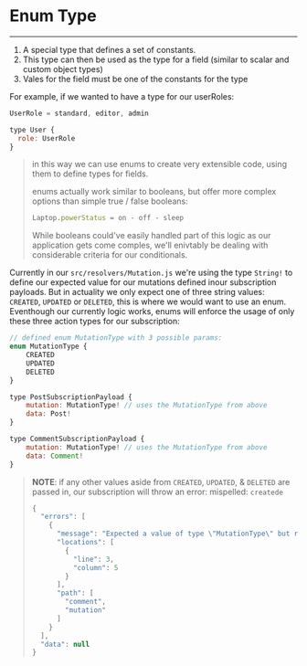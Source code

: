# Enum Type

---------------------------------

1. A special type that defines a set of constants.
2. This type can then be used as the type for a field (similar to scalar and custom object types)
3. Vales for the field must be one of the constants for the type



For example, if we wanted to have a type for our userRoles:

```js
UserRole = standard, editor, admin

type User {
  role: UserRole
}
```

> in this way we can use enums to create very extensible code, using them to define types for fields.
>
> enums actually work similar to booleans, but offer more complex options than simple true / false booleans:
>
> ```js
> Laptop.powerStatus = on - off - sleep
> ```
>
> While booleans could've easily handled part of this logic as our application gets come comples, we'll enivtably be dealing with considerable criteria for our conditionals.



Currently in our `src/resolvers/Mutation.js` we're using the type `String!` to define our expected value for our mutations defined inour subscription payloads. But in actuality we only expect one of three string values: `CREATED`, `UPDATED` or `DELETED`, this is where we would want to use an enum. Eventhough our currently logic works, enums will enforce the usage of only these three action types for our subscription:

```js
// defined enum MutationType with 3 possible params:
enum MutationType {
    CREATED
    UPDATED
    DELETED
}

type PostSubscriptionPayload {
    mutation: MutationType! // uses the MutationType from above
    data: Post!
}

type CommentSubscriptionPayload {
    mutation: MutationType! // uses the MutationType from above
    data: Comment!
}

```

> **NOTE**: if any other values aside from `CREATED`, `UPDATED`, & `DELETED` are passed in, our subscription will throw an error: mispelled: `createde`
>
> ```js
> {
>   "errors": [
>     {
>       "message": "Expected a value of type \"MutationType\" but received: \"CREATEDE\"",
>       "locations": [
>         {
>           "line": 3,
>           "column": 5
>         }
>       ],
>       "path": [
>         "comment",
>         "mutation"
>       ]
>     }
>   ],
>   "data": null
> }
> ```
>
> 